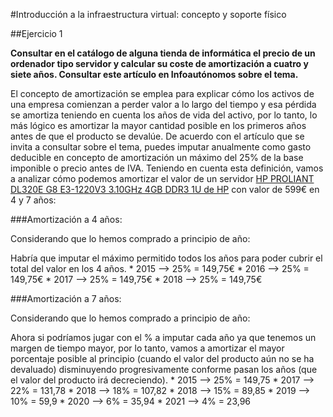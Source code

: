 #Introducción a la infraestructura virtual: concepto y soporte físico

##Ejercicio 1

**Consultar en el catálogo de alguna tienda de informática el precio de un ordenador tipo servidor y calcular su coste de amortización a cuatro y siete años. Consultar este artículo en Infoautónomos sobre el tema.**

El concepto de amortización se emplea para explicar cómo los activos de una empresa comienzan a perder valor a lo largo del tiempo y esa pérdida se amortiza teniendo en cuenta los años de vida del activo, por lo tanto, lo más lógico es amortizar la mayor cantidad posible en los primeros años antes de que el producto se devalúe. De acuerdo con el artículo que se invita a consultar sobre el tema, puedes imputar anualmente como gasto deducible en concepto de amortización un máximo del 25% de la base imponible o precio antes de IVA.
Teniendo en cuenta esta definición, vamos a analizar cómo podemos amortizar el valor de un servidor [HP PROLIANT DL320E G8 E3-1220V3 3.10GHz 4GB DDR3 1U de HP](https://www.arturogoga.com/2011/12/23/tutorial-markdown-manera-simple-de-crear-texto-con-formato-especiales/) con valor de 599€ en 4 y 7 años:

###Amortización a 4 años:

Considerando que lo hemos comprado a principio de año:

Habría que imputar el máximo permitido todos los años para poder cubrir el total del valor en los 4 años.
	* 2015 --> 25% = 149,75€
	* 2016 --> 25% = 149,75€
	* 2017 --> 25% = 149,75€
	* 2018 --> 25% = 149,75€
	
###Amortización a 7 años:

Considerando que lo hemos comprado a principio de año:

Ahora si podríamos jugar con el % a imputar cada año ya que tenemos un margen de tiempo mayor, por lo tanto, vamos a amortizar el mayor porcentaje posible al principio (cuando el valor del producto aún no se ha devaluado) disminuyendo progresivamente conforme pasan los años (que el valor del producto irá decreciendo).
	* 2015 --> 25% = 149,75
	* 2017 --> 22% = 131,78
	* 2018 --> 18% = 107,82
	* 2018 --> 15% = 89,85
	* 2019 --> 10% = 59,9
	* 2020 -->  6% = 35,94
	* 2021 -->  4% = 23,96

	
